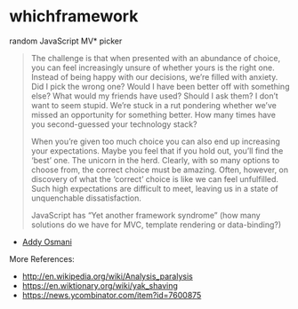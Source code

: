 whichframework
==============

random JavaScript MV* picker


>The challenge is that when presented with an abundance of choice, you can feel increasingly unsure of whether yours is the right one. Instead of being happy with our decisions, we’re filled with anxiety. Did I pick the wrong one? Would I have been better off with something else? What would my friends have used? Should I ask them? I don’t want to seem stupid. We’re stuck in a rut pondering whether we’ve missed an opportunity for something better. How many times have you second-guessed your technology stack?
>
>When you’re given too much choice you can also end up increasing your expectations. Maybe you feel that if you hold out, you’ll find the ‘best’ one. The unicorn in the herd. Clearly, with so many options to choose from, the correct choice must be amazing. Often, however, on discovery of what the ‘correct’ choice is like we can feel unfulfilled. Such high expectations are difficult to meet, leaving us in a state of unquenchable dissatisfaction.
>
>JavaScript has “Yet another framework syndrome” (how many solutions do we have for MVC, template rendering or data-binding?)

- [Addy Osmani](https://the-pastry-box-project.net/addy-osmani/2014-January-19)

More References:
* http://en.wikipedia.org/wiki/Analysis_paralysis
* https://en.wiktionary.org/wiki/yak_shaving
* https://news.ycombinator.com/item?id=7600875
